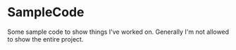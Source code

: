 # SampleCode
Some sample code to show things I've worked on. Generally I'm not allowed to show the entire project.
